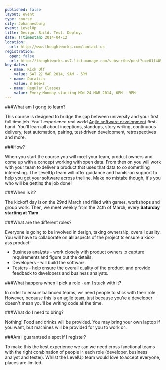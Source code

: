 ```yaml
---
published: false
layout: event
type: course
city: Johannesburg
event: LevelUp
title: Design. Build. Test. Deploy.
date: !!timestamp 2014-04-12
location:
  url: http://www.thoughtworks.com/contact-us
registration:
  open: false
  url: http://thoughtworks.us7.list-manage.com/subscribe/post?u=e01f405fabad2dd5617122558&amp;id=542fb5a00d
key-dates:
  - name: Kick Off
    value: SAT 22 MAR 2014, 9AM - 5PM
  - name: Duration
    value: 8 Weeks
  - name: Regular Classes
    value: Every Monday starting MON 24 MAR 2014, 6PM - 9PM
---
```

###What am I going to learn?

This course is designed to bridge the gap between university and your first full time job.
You'll experience real world [Agile software development](http://en.wikipedia.org/wiki/Agile_software_development)
first-hand. You'll learn all about inceptions, standups, story writing, continuous delivery, test automation, pairing, test-driven development, retrospectives and more.

###How?

When you start the course you will meet your team, product owners and
come up with a concept working with open data. From then on you will
work with your team to deliver a product that uses that data to do
something interesting. The LevelUp team will offer guidance and
hands-on support to help you get your software across the line.  Make
no mistake though, it's you who will be getting the job done!

###When is it?

The kickoff day is on the 29nd March and filled with games, workshops
and group work. Then, we meet weekly from the 24th of March, every
**Saturday starting at 11am.**

###What are the different roles?

Everyone is going to be involved in design, taking ownership, overall
quality. You will have to collaborate on **all** aspects of the project to ensure a kick-ass product!

- Business analysts - work closely with product owners to capture requirements and figure out the details.
- Developers - will build the software.
- Testers - help ensure the overall quality of the product, and provide feedback to developers and business analysts.

###What happens when I pick a role - am I stuck with it?

In order to ensure balanced teams, we need people to stick with their
role. However, because this is an agile team, just because you're a
developer doesn't mean you'll be writing code all the time.

###What do I need to bring?

Nothing! Food and drinks will be provided. You may bring your own
laptop if you want, but machines will be provided for you to work on.

###Am I guaranteed a spot if I register?

To make this the best experience we can we need cross functional teams
with the right combination of people in each role (developer, business
analyst and tester). Whilst the LevelUp team would love to accept
everyone, places are limited.